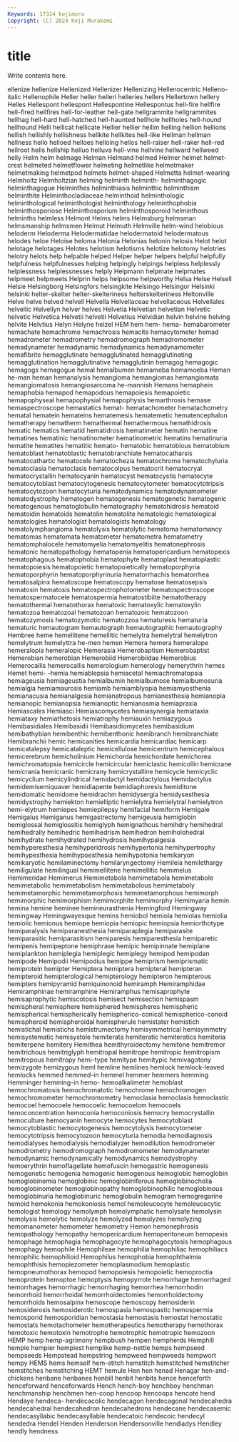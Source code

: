 ```yaml
---
Keywords: 17314 kojimura
Copyright: (C) 2024 Koji Murakami
---
```


# title

Write contents here.



ellenize hellenize Hellenized Hellenizer Hellenizing Hellenocentric Helleno-italic
Hellenophile Heller heller helleri helleries hellers Hellertown hellery Helles Hellespont
hellespont Hellespontine Hellespontus hell-fire hellfire hell-fired hellfires hell-for-leather hell-gate hellgrammite
hellgrammites hellhag hell-hard hell-hatched hell-haunted hellhole hellholes hell-hound hellhound Helli
hellicat hellicate Hellier hellier hellim helling hellion hellions hellish hellishly
hellishness hellkite hellkites hell-like Hellman hellman hellness hello helloed helloes
helloing hellos hell-raiser hell-raker hell-red hellroot hells hellship helluo helluva
hell-vine hellvine hellward hellweed helly Helm helm helmage Helman Helmand
helmed Helmer helmet helmet-crest helmeted helmetflower helmeting helmetlike helmetmaker helmetmaking
helmetpod helmets helmet-shaped Helmetta helmet-wearing Helmholtz Helmholtzian helming helminth helminth-
helminthagogic helminthagogue Helminthes helminthiasis helminthic helminthism helminthite Helminthocladiaceae helminthoid helminthologic
helminthological helminthologist helminthology helminthophobia helminthosporiose Helminthosporium helminthosporoid helminthous helminths helmless
Helmont Helms helms Helmsburg helmsman helmsmanship helmsmen Helmut Helmuth Helmville
helm-wind helobious heloderm Heloderma Helodermatidae helodermatoid helodermatous helodes heloe Heloise
heloma Helonia Helonias helonin helosis Helot helot helotage helotages Helotes
helotism helotisms helotize helotomy helotries helotry helots help helpable helped
Helper helper helpers helpful helpfully helpfulness helpfulnesses helping helpingly helpings
helpless helplessly helplessness helplessnesses helply Helpmann helpmate helpmates helpmeet helpmeets
Helprin helps helpsome helpworthy Helsa Helse Helsell Helsie Helsingborg Helsingfors
helsingkite Helsingo Helsingor Helsinki helsinki helter-skelter helter-skelteriness helterskelteriness Heltonville Helve
helve helved helvell Helvella Helvellaceae helvellaceous Helvellales helvellic Helvellyn helver
helves Helvetia Helvetian helvetian Helvetic helvetic Helvetica Helvetii helvetii Helvetius
Helvidian helvin helvine helving helvite Helvtius Helyn Helyne helzel HEM
hem hem- hema- hemabarometer hemachate hemachrome hemachrosis hemacite hemacytometer hemad
hemadrometer hemadrometry hemadromograph hemadromometer hemadynameter hemadynamic hemadynamics hemadynamometer hemafibrite hemagglutinate
hemagglutinated hemagglutinating hemagglutination hemagglutinative hemagglutinin hemagog hemagogic hemagogs hemagogue hemal
hemalbumen hemameba hemamoeba Heman he-man heman hemanalysis hemangioma hemangiomas hemangiomata
hemangiomatosis hemangiosarcoma he-mannish Hemans hemaphein hemaphobia hemapod hemapodous hemapoiesis hemapoietic
hemapophyseal hemapophysial hemapophysis hemarthrosis hemase hemaspectroscope hemastatics hemat- hematachometer hematachometry
hematal hematein hemateins hematemesis hematemetic hematencephalon hematherapy hematherm hemathermal hemathermous
hemathidrosis hematic hematics hematid hematidrosis hematimeter hematin hematine hematines hematinic
hematinometer hematinometric hematins hematinuria hematite hematites hematitic hemato- hematobic hematobious
hematobium hematoblast hematoblastic hematobranchiate hematocatharsis hematocathartic hematocele hematochezia hematochrome hematochyluria
hematoclasia hematoclasis hematocolpus hematocrit hematocryal hematocrystallin hematocyanin hematocyst hematocystis hematocyte
hematocytoblast hematocytogenesis hematocytometer hematocytotripsis hematocytozoon hematocyturia hematodynamics hematodynamometer hematodystrophy hematogen
hematogenesis hematogenetic hematogenic hematogenous hematoglobulin hematography hematohidrosis hematoid hematoidin hematoids
hematolin hematolite hematologic hematological hematologies hematologist hematologists hematology hematolymphangioma hematolysis
hematolytic hematoma hematomancy hematomas hematomata hematometer hematometra hematometry hematomphalocele hematomyelia
hematomyelitis hematonephrosis hematonic hematopathology hematopenia hematopericardium hematopexis hematophagous hematophobia hematophyte
hematoplast hematoplastic hematopoiesis hematopoietic hematopoietically hematoporphyria hematoporphyrin hematoporphyrinuria hematorrhachis hematorrhea
hematosalpinx hematoscope hematoscopy hematose hematosepsis hematosin hematosis hematospectrophotometer hematospectroscope hematospermatocele
hematospermia hematostibiite hematotherapy hematothermal hematothorax hematoxic hematoxylic hematoxylin hematozoa hematozoal
hematozoan hematozoic hematozoon hematozymosis hematozymotic hematozzoa hematuresis hematuria hematuric hemautogram
hemautograph hemautographic hemautography Hembree heme hemellitene hemellitic hemelytra hemelytral hemelytron
hemelytrum hemelyttra he-men hemen Hemera hemera hemeralope hemeralopia hemeralopic Hemerasia
Hemerobaptism Hemerobaptist Hemerobian hemerobian Hemerobiid Hemerobiidae Hemerobius Hemerocallis hemerocallis hemerologium
hemerology hemerythrin hemes Hemet hemi- -hemia hemiablepsia hemiacetal hemiachromatopsia hemiageusia
hemiageustia hemialbumin hemialbumose hemialbumosuria hemialgia hemiamaurosis hemiamb hemiamblyopia hemiamyosthenia hemianacusia
hemianalgesia hemianatropous hemianesthesia hemianopia hemianopic hemianopsia hemianoptic hemianosmia hemiapraxia Hemiascales
Hemiasci Hemiascomycetes hemiasynergia hemiataxia hemiataxy hemiathetosis hemiatrophy hemiauxin hemiazygous Hemibasidiales
Hemibasidii Hemibasidiomycetes hemibasidium hemibathybian hemibenthic hemibenthonic hemibranch hemibranchiate Hemibranchii hemic
hemicanities hemicardia hemicardiac hemicarp hemicatalepsy hemicataleptic hemicellulose hemicentrum hemicephalous hemicerebrum
hemicholinium Hemichorda hemichordate hemichorea hemichromatopsia hemicircle hemicircular hemiclastic hemicollin hemicrane
hemicrania hemicranic hemicrany hemicrystalline hemicycle hemicyclic hemicyclium hemicylindrical hemidactyl hemidactylous
Hemidactylus hemidemisemiquaver hemidiapente hemidiaphoresis hemiditone hemidomatic hemidome hemidrachm hemidysergia hemidysesthesia
hemidystrophy hemiekton hemielliptic hemielytra hemielytral hemielytron hemi-elytrum hemiepes hemiepilepsy hemifacial
hemiform Hemigale Hemigalus Hemiganus hemigastrectomy hemigeusia hemiglobin hemiglossal hemiglossitis hemiglyph
hemignathous hemihdry hemihedral hemihedrally hemihedric hemihedrism hemihedron hemiholohedral hemihydrate hemihydrated
hemihydrosis hemihypalgesia hemihyperesthesia hemihyperidrosis hemihypertonia hemihypertrophy hemihypesthesia hemihypoesthesia hemihypotonia hemikaryon
hemikaryotic hemilaminectomy hemilaryngectomy Hemileia hemilethargy hemiligulate hemilingual hemimellitene hemimellitic hemimelus
Hemimeridae Hemimerus Hemimetabola hemimetabola hemimetabole hemimetabolic hemimetabolism hemimetabolous hemimetaboly hemimetamorphic
hemimetamorphosis hemimetamorphous hemimorph hemimorphic hemimorphism hemimorphite hemimorphy Hemimyaria hemin hemina
hemine heminee hemineurasthenia Hemingford Hemingway hemingway Hemingwayesque hemins hemiobol hemiola
hemiolas hemiolia hemiolic hemionus hemiope hemiopia hemiopic hemiopsia hemiorthotype hemiparalysis
hemiparanesthesia hemiparaplegia hemiparasite hemiparasitic hemiparasitism hemiparesis hemiparesthesia hemiparetic hemipenis hemipeptone
hemiphrase hemipic hemipinnate hemiplane hemiplankton hemiplegia hemiplegic hemiplegy hemipod hemipodan
hemipode Hemipodii Hemipodius hemippe hemiprism hemiprismatic hemiprotein hemipter Hemiptera hemiptera
hemipteral hemipteran hemipteroid hemipterological hemipterology hemipteron hemipterous hemipters hemipyramid hemiquinonoid
hemiramph Hemiramphidae Hemiramphinae hemiramphine Hemiramphus hemisaprophyte hemisaprophytic hemiscotosis hemisect hemisection
hemispasm hemispheral hemisphere hemisphered hemispheres hemispheric hemispherical hemispherically hemispherico-conical hemispherico-conoid
hemispheroid hemispheroidal hemispherule hemistater hemistich hemistichal hemistichs hemistrumectomy hemisymmetrical hemisymmetry
hemisystematic hemisystole hemiterata hemiteratic hemiteratics hemiteria hemiterpene hemitery Hemithea hemithyroidectomy
hemitone hemitremor hemitrichous hemitriglyph hemitropal hemitrope hemitropic hemitropism hemitropous hemitropy
hemi-type hemitype hemitypic hemivagotony hemizygote hemizygous heml hemline hemlines hemlock
hemlock-leaved hemlocks hemmed hemmed-in hemmel hemmer hemmers hemming Hemminger hemming-in
hemo- hemoalkalimeter hemoblast hemochromatosis hemochromatotic hemochrome hemochromogen hemochromometer hemochromometry hemoclasia
hemoclasis hemoclastic hemocoel hemocoele hemocoelic hemocoelom hemocoels hemoconcentration hemoconia hemoconiosis
hemocry hemocrystallin hemoculture hemocyanin hemocyte hemocytes hemocytoblast hemocytoblastic hemocytogenesis hemocytolysis
hemocytometer hemocytotripsis hemocytozoon hemocyturia hemodia hemodiagnosis hemodialyses hemodialysis hemodialyzer hemodilution
hemodrometer hemodrometry hemodromograph hemodromometer hemodynameter hemodynamic hemodynamically hemodynamics hemodystrophy hemoerythrin
hemoflagellate hemofuscin hemogastric hemogenesis hemogenetic hemogenia hemogenic hemogenous hemoglobic hemoglobin
hemoglobinemia hemoglobinic hemoglobiniferous hemoglobinocholia hemoglobinometer hemoglobinopathy hemoglobinophilic hemoglobinous hemoglobinuria hemoglobinuric
hemoglobulin hemogram hemogregarine hemoid hemokonia hemokoniosis hemol hemoleucocyte hemoleucocytic hemologist
hemology hemolymph hemolymphatic hemolysate hemolysin hemolysis hemolytic hemolyze hemolyzed hemolyzes
hemolyzing hemomanometer hemometer hemometry Hemon hemonephrosis hemopathology hemopathy hemopericardium hemoperitoneum
hemopexis hemophage hemophagia hemophagocyte hemophagocytosis hemophagous hemophagy hemophile Hemophileae hemophilia
hemophiliac hemophiliacs hemophilic hemophilioid Hemophilus hemophobia hemophthalmia hemophthisis hemopiezometer hemoplasmodium
hemoplastic hemopneumothorax hemopod hemopoiesis hemopoietic hemoproctia hemoprotein hemoptoe hemoptysis hemopyrrole
hemorrhage hemorrhaged hemorrhages hemorrhagic hemorrhaging hemorrhea hemorrhodin hemorrhoid hemorrhoidal hemorrhoidectomies
hemorrhoidectomy hemorrhoids hemosalpinx hemoscope hemoscopy hemosiderin hemosiderosis hemosiderotic hemospasia hemospastic
hemospermia hemosporid hemosporidian hemostasia hemostasis hemostat hemostatic hemostats hemotachometer hemotherapeutics
hemotherapy hemothorax hemotoxic hemotoxin hemotrophe hemotrophic hemotropic hemozoon HEMP hemp
hemp-agrimony hempbush hempen hempherds Hemphill hempie hempier hempiest hemplike hemp-nettle
hemps hempseed hempseeds Hempstead hempstring hempweed hempweeds hempwort hempy HEMS
hems hemself hem-stitch hemstitch hemstitched hemstitcher hemstitches hemstitching HEMT hemule
Hen hen henad Henagar hen-and-chickens henbane henbanes henbill henbit henbits
hence henceforth henceforward henceforwards Hench hench-boy henchboy henchman henchmanship henchmen
hen-coop hencoop hencoops hencote hend Hendaye hendeca- hendecacolic hendecagon hendecagonal
hendecahedra hendecahedral hendecahedron hendecahedrons hendecane hendecasemic hendecasyllabic hendecasyllable hendecatoic hendecoic
hendecyl hendedra Hendel Henden Henderson Hendersonville hendiadys Hendley hendly hendness
